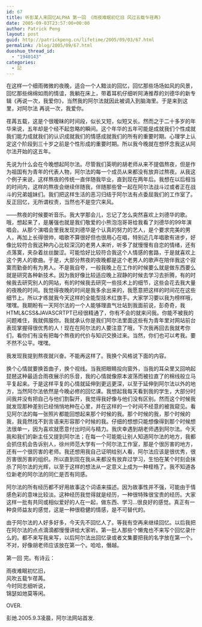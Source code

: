 ```yaml
---
id: 67
title: 听彭某人来回忆ALPHA 第一回 《雨夜难眠初忆旧 风过五载乍荏苒》
date: 2005-09-03T23:57:00+00:00
author: Patrick Peng
layout: post
guid: http://patrickpeng.cn/lifetime/2005/09/03/67.html
permalink: /blog/2005/09/67.html
duoshuo_thread_id:
  - "1940143"
categories:
  - 記
---
```

<p>在这样一个细雨微微的夜晚，适合一个人黯淡的回忆，回忆那些场场如风的风景，回忆那些绵绵如雨的情谊，我躺在床上，带着耳机仔细听阿涛推荐的刘德华的新专辑《再说一次，我爱你》，当然我的阿尔法就因此被调入到脑海里。于是来到这里，对阿尔法 再说一次，我爱你。</p>  <p>荏苒五载，这是个很暧昧的时间段，似长又短，似短又长。然而之于二十多岁的年华来说，五年却是个经不起忽略的瞬间。这个年华的五年可能是成就我们个性成就我们能力成就我们的认识成就我们的情感成就我们的所有的重要时期。心理学上认定这个阶段到三十岁之前是个性形成的重要时期。所以我今晚就在想怀念我这从阿尔法开始的这五年。</p>  <p>先说为什么会在今晚想起阿尔法。尽管我们英明的胡老师从来不提倡熬夜，但是作为祖国有为青年的代表人物，阿尔法的每一个成员从来都没有放弃过熬夜。从我这个例子来说，这样熬夜的传统一直伴随我毕业，直到现在两年后。我想在以后相当的时间内，这样的熬夜会继续伴随我，伴随那些曾一起在阿尔法战斗过或者正在战斗的兄弟姐妹们。我们把这样生活的恶习归结于阿尔法有点委屈我们的工作室了。反正回忆，无所谓权责，当然也不是空穴来风。</p>  <p>——熬夜的时候要听音乐。我大学那会儿，忘记了怎么突然喜欢上刘德华的歌。哦，想起来了，是屠强也就是我们敬爱的小熊泡泡哥哥给我看了刘德华的99年演唱会。从那个演唱会里我发现刘德华是个认真的努力的艺人，是个要求完美的男人，再加上长得很帅，唱歌不算很好但也很用心在唱，特别近几年唱歌有进步，好像比较符合我这种内心比较深沉的老男人来听，听多了就慢慢有自恋的情绪，还有点落寞，夹杂着丝丝酸涩。可能恰好比较符合我这个人情感的套路，于是就喜欢上这个男人的歌曲。于是，大部分熬夜的夜晚都是这个老男人的歌声在陪伴我这个寂寞而勤奋的有为男人。不是我自夸，一般我晚上在工作的时候要么就是做东西要么就是研究各种新技术。因为我好像比较适应晚上寂静的时候去学习去折腾，有的时候我去研究别人的网站，有的时候我去研究一些技术上的细节，这些会花去我大量的夜晚的时间。我觉得夜晚的时间是我多余出来的，我愿意把这样的时间花在这些细节上。所以才练就我今天这样的全能型技术红旗手。大家学习要以我为榜样哦，嘿嘿。我期盼有一天阿尔法的一个人能够理直气壮站到我面前说，彭奇奇，我HTML&amp;CSS&amp;JAVASCRTPT已经很精通了，你有不会的就来问我。你能不被我的问题难住，我就佩服你。我就承认你是我们阿尔法里面这些有为青年里对网站前台表现掌握得很优秀的人！现在在阿尔法的人要注意了哦，下次我再回去我就考你们，看你们有没有把每个熬夜的代价与知识交换过来。当然，你们也可以考我。要不然不公平。嘿嘿。</p>  <p>我发现我提到熬夜就兴奋。不能再这样了。我换个风格说下面的内容。</p>  <p>换个心情就要换首曲子，换个视线。当我把眼睛投向窗外，当我的耳朵里又回响起琵琶这种最适合雨夜展示的乐音，我的心情就像原本波荡而被拉直了的棉线般立马平复起来。于是这样平复的心情就延伸到更远更深，以至于延伸到阿尔法以外的地方，当然阿尔法依然是今晚必修的回忆课。我想起我每天看到我的学生，大部分时间我并没有把自己与他们割裂开，我觉得我好像与他们没有区别。然而这个时候我就发现那种差别已经悄悄地种在心里，并在这样的一个时间不经意的被我窥见。看见阿尔法的每一张照片都能回想起来那个时候的我。那个时候的我，那个时候的我，我竟然找不到言语来形容那个时候的我。仔细的想想只能想像得到那个时候想法很单一，因为喜欢就愿意付出时间与精力。我庆幸遇到胡老师遇到阿尔法。今天我和我们的新主任又提到阿尔法；在每一个可能能让别人知道阿尔法的地方，我都会抓住机会告诉别人，徐州师范大学有一个阿尔法工作室，那是个很厉害的地方，还有一个很厉害的老师。我还想用我自己证明给别人看，阿尔法应该是很优秀，很厉害很厉害的组织。所以直到现在我从来都没有放弃过学习，生怕在某个时刻会抹杀了阿尔法的光辉，以至于这样的想法从一定意义上成为一种桎梏了。我不知道各位新老的阿尔法的同仁是否有同感。</p>  <p>阿尔法的所有经历都不好用故事这个词语来描述。因为故事性并不强，可能由于情感色彩的意味比较淡。这种经历我觉得就是经历，一种很特殊很宝贵的经历。大家这样一批有共同或相似爱好的人在一起，做东西、学习...很良好的感觉。真正有一种良师益友的感觉，这是一种很稳健的情感，是不可替代的。</p>  <p>由于阿尔法的人好多好多，今天先不回忆人了。等我有空再来继续回忆。以后我把在阿尔法的点点滴滴都慢慢讲给大家听。第一批人那些个懒鬼也不来写个回忆录什么的。都不来写我来写，以后阿尔法出回忆录或者文集要把我的名字放在第一个。不对，好像胡老师应该放在第一个。哈哈，僭越。</p>  <p>第一回 完。有诗云：</p>  <p>雨夜难眠初忆旧，    <br />风吹五载乍荏苒。     <br />今时同志细听说，     <br />锦瑟如灺莫等闲。</p>  <p>OVER.</p>  <p>彭灺.2005.9.3凌晨，阿尔法网站首发. </p>